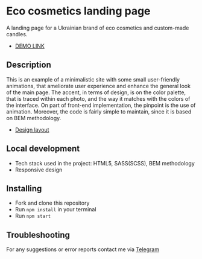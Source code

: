 # Eco cosmetics landing page
A landing page for a Ukrainian brand of eco cosmetics and custom-made candles.
- [DEMO LINK](https://lera-yaskevych.github.io/eco-cosmetics/)
## Description
This is an example of a minimalistic site with some small user-friendly animations, that ameliorate user experience and enhance the general look of the main page.
The accent, in terms of design, is on the color palette, that is traced within each photo, and the way it matches with the colors of the interface.
On part of front-end implementation, the pinpoint is the use of animation.
Moreover, the code is fairly simple to maintain, since it is based on BEM methodology.
- [Design layout](https://www.figma.com/file/Fz588JKGuPS2Bk21De4KE5/brand_of_eco-cosmetics-FE-students?node-id=1%3A2)
## Local development
- Tech stack used in the project: HTML5, SASS(SCSS), BEM methodology
- Responsive design
## Installing
- Fork and clone this repository
- Run `npm install` in your terminal
- Run `npm start`
## Troubleshooting
For any suggestions or error reports contact me via [Telegram](https://t.me/redrum_back)

